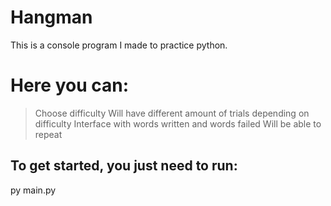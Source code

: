 # Hangman 

This is a console program I made to practice python.

# Here you can:
<!-- Blockquote -->
>Choose difficulty
>Will have different amount of trials depending on difficulty
>Interface with words written and words failed
>Will be able to repeat
 
## To get started, you just need to run:

  py main.py
